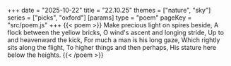 +++
date = "2025-10-22"
title = "22.10.25"
themes = ["nature", "sky"]
series = ["picks", "oxford"]
[params]
  type = "poem"
  pageKey = "src/poem.js"
+++
{{< poem >}}
Make precious light on spires beside,
A flock between the yellow bricks,
O wind's ascent and longing stride,
Up to and heavenward the kick,
For much a man is his long gaze,
Which rightly sits along the flight,
To higher things and then perhaps,
His stature here below the heights.
{{< /poem >}}